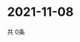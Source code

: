 # 2021-11-08
  共 0条

  <!-- BEGIN -->
  <!-- 最后更新时间Mon Nov 08 2021 23:03:38 GMT+0000 (Coordinated Universal Time) -->
  
  <!-- END -->
  
  